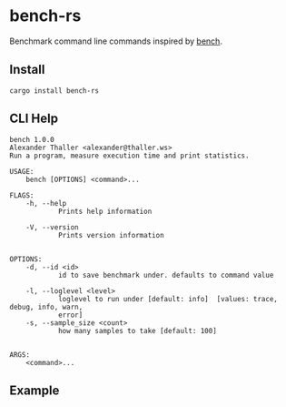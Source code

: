 # bench-rs
Benchmark command line commands inspired by [bench](https://github.com/Gabriel439/bench).

## Install

```
cargo install bench-rs
```

## CLI Help
```
bench 1.0.0
Alexander Thaller <alexander@thaller.ws>
Run a program, measure execution time and print statistics.

USAGE:
    bench [OPTIONS] <command>...

FLAGS:
    -h, --help
            Prints help information

    -V, --version
            Prints version information


OPTIONS:
    -d, --id <id>
            id to save benchmark under. defaults to command value

    -l, --loglevel <level>
            loglevel to run under [default: info]  [values: trace, debug, info, warn,
            error]
    -s, --sample_size <count>
            how many samples to take [default: 100]


ARGS:
    <command>...

```

## Example
